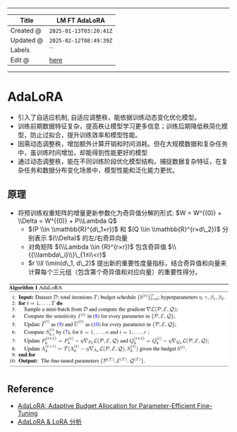 -----

| Title     | LM FT AdaLoRA                                         |
| --------- | ----------------------------------------------------- |
| Created @ | `2025-01-13T03:20:41Z`                                |
| Updated @ | `2025-02-12T08:49:39Z`                                |
| Labels    | \`\`                                                  |
| Edit @    | [here](https://github.com/junxnone/aiwiki/issues/491) |

-----

# AdaLoRA

  - 引入了自适应机制, 自适应调整秩，能依据训练动态变化优化模型。
  - 训练前期数据特征复杂，提高秩让模型学习更多信息；训练后期降低秩简化模型，防止过拟合，提升训练效率和模型性能。
  - 因需动态调整秩，增加额外计算开销和时间消耗。但在大规模数据和复杂任务中，虽训练时间增加，却能得到性能更好的模型
  - 通过动态调整秩，能在不同训练阶段优化模型结构，捕捉数据复杂特征，在复杂任务和数据分布变化场景中，模型性能和泛化能力更优。

## 原理

  - 将预训练权重矩阵的增量更新参数化为奇异值分解的形式: $W = W^{(0)} + \\Delta = W^{(0)} +
    P\\Lambda Q$
      - $(P \\in \\mathbb{R}^{d\_1×r})$ 和 $(Q \\in
        \\mathbb{R}^{r×d\_2})$ 分别表示 $(\\Delta)$ 的左/右奇异向量
      - 对角矩阵 $(\\Lambda \\in {R}^{r×r})$ 包含奇异值
        $\\{{\\lambda\_i}\\}\_{1≤i\<r}$
      - $r \\ll \\min(d\_1, d\_2)$
        提出新的重要性度量指标，结合奇异值和向量来计算每个三元组（包含第个奇异值和对应向量）的重要性得分。

![Image](media/00422a0c965970e8ac09775c80f5882ac7063938.png)

## Reference

  - [AdaLoRA: Adaptive Budget Allocation for Parameter-Efficient
    Fine-Tuning](https://arxiv.org/pdf/2303.10512)
  - [AdaLoRA & LoRA 分析
    ](https://blog.csdn.net/qq_29788741/article/details/132957760)

